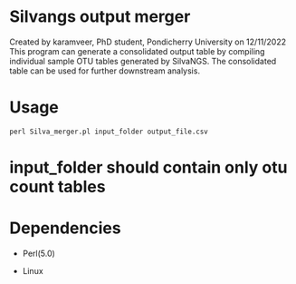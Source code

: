 # Silvangs output merger
Created by karamveer, PhD student, Pondicherry University on 12/11/2022
This program can generate a consolidated output table by compiling individual sample OTU tables generated by SilvaNGS. The consolidated table can be used for further downstream analysis.


# Usage
`perl Silva_merger.pl input_folder output_file.csv`

# input_folder should contain only otu count tables

# Dependencies
- Perl(5.0)

- Linux
